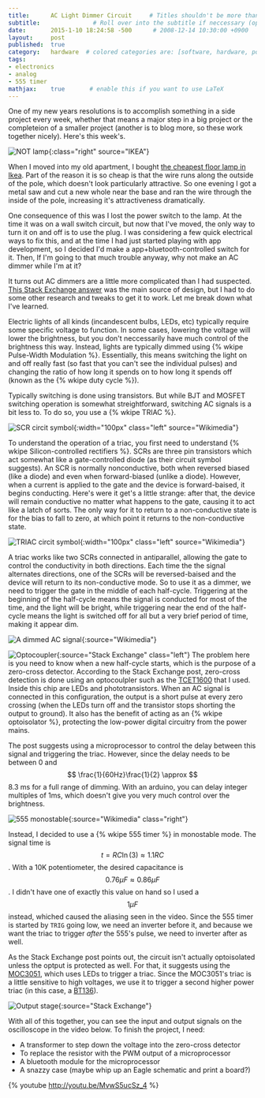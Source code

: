 ```yaml
---
title:      AC Light Dimmer Circuit     # Titles shouldn't be more than 33 chars for good formatting.
subtitle:               # Roll over into the subtitle if neccessary (optional)
date:       2015-1-10 18:24:58 -500      # 2008-12-14 10:30:00 +0900
layout:     post
published:  true
category:   hardware  # colored categories are: [software, hardware, policy]
tags:
- electronics
- analog
- 555 timer
mathjax:    true       # enable this if you want to use LaTeX
---
```


One of my new years resolutions is to accomplish something in a side project every week, whether that means
a major step in a big project or the completeion of a smaller project (another is to blog more, so these
work together nicely). Here's this week's.

![NOT lamp](http://www.ikea.com/us/en/images/products/not-floor-uplight-black__0085594_PE213371_S4.JPG){:class="right" source="IKEA"}

When I moved into my old apartment, I bought [the cheapest floor lamp in Ikea](http://www.ikea.com/us/en/catalog/products/10139879/).
Part of the reason it is so cheap is that the wire runs along the outside of the pole, which doesn't look particularly attractive.
So one evening I got a metal saw and cut a new whole near the base and ran the wire through the inside of the pole, increasing it's
attractiveness dramatically. 

One consequence of this was I lost the power switch to the lamp. At the time it was on a wall switch circuit, but now that I've
moved, the only way to turn it on and off is to use the plug. I was considering a few quick electrical ways to fix this, and
at the time I had just started playing with app development, so I decided I'd make a app+bluetooth-controlled switch for it. Then,
If I'm going to that much trouble anyway, why not make an AC dimmer while I'm at it?

It turns out AC dimmers are a little more complicated than I had suspected.
[This Stack Exchange answer](http://electronics.stackexchange.com/a/35686) was the main source of design, but I had to do some
other research and tweaks to get it to work. Let me break down what I've learned.

Electric lights of all kinds (incandescent bulbs, LEDs, etc) typically require some specific voltage to function. In some cases,
lowering the voltage will lower the brightness, but you don't neccessarily have much control of the brightness this way. Instead,
lights are typically dimmed using {% wkipe Pulse-Width Modulation %}. Essentially, this means switching the light on and off really
fast (so fast that you can't see the individual pulses) and changing the ratio of how long it spends on to how long it spends off
(known as the {% wkipe duty cycle %}).

Typically switching is done using transistors. But while BJT and MOSFET switching operation is somewhat streightforward, switching
AC signals is a bit less to. To do so, you use a {% wkipe TRIAC %}.

![SCR circit symbol](http://upload.wikimedia.org/wikipedia/commons/thumb/9/93/Thyristor_circuit_symbol.svg/480px-Thyristor_circuit_symbol.svg.png){:width="100px" class="left" source="Wikimedia"}

To understand the operation of a triac, you first need to understand {% wkipe Silicon-controlled rectifiers %}. SCRs are three pin
transistors which act somewhat like a gate-controlled diode (as their circuit symbol suggests). An SCR is normally nonconductive,
both when reversed biased (like a diode) and even when forward-biased (unlike a diode). However, when a current is applied to the
gate and the device is forward-baised, it begins conducting. Here's were it get's a little strange: after that, the device will
remain conductive no matter what happens to the gate, causing it to act like a latch of sorts. The only way for it to return to a
non-conductive state is for the bias to fall to zero, at which point it returns to the non-conductive state.

![TRIAC circit symbol](http://upload.wikimedia.org/wikipedia/commons/d/d1/Triac.svg){:width="100px" class="left" source="Wikimedia"}

A triac works like two SCRs connected in antiparallel, allowing the gate to control the conductivity in both directions. Each time
the the signal alternates directions, one of the SCRs will be reversed-baised and the device will return to its non-conductive mode.
So to use it as a dimmer, we need to trigger the gate in the middle of each half-cycle. Triggering at the beginning of the half-cycle
means the signal is conducted for most of the time, and the light will be bright, while triggering near the end of the half-cycle means
the light is switched off for all but a very brief period of time, making it appear dim.

![A dimmed AC signal](http://upload.wikimedia.org/wikipedia/commons/e/ec/Dimmer_60_volts.png){:source="Wikimedia"}

![Optocoupler](http://i.stack.imgur.com/WIHIr.png){:source="Stack Exchange" class="left"}
The problem here is you need to know when a new half-cycle starts, which is the purpose of a zero-cross detector. According to the
Stack Exchange post, zero-cross detection is done using an optocoulpler such as the
[TCET1600](http://www.vishay.com/docs/83538/tcet1600.pdf) that I used. Inside this chip are LEDs and phototransistors. When an AC
signal is connected in this configuration, the output is a short pulse at every zero crossing (when the LEDs turn off and the
transistor stops shorting the output to ground). It also has the benefit of acting as an {% wkipe optoisolator %}, protecting the
low-power digital circuitry from the power mains.

The post suggests using a microprocessor to control the delay between this signal and triggering the triac. However, since the delay
needs to be between 0 and $$ \frac{1}{60Hz}\frac{1}{2} \approx $$ 8.3 ms for a full range of dimming. With an arduino, you can
delay integer multiples of 1ms, which doesn't give you very much control over the brightness.

![555 monostable](http://upload.wikimedia.org/wikipedia/commons/1/19/555_Monostable.svg){:source="Wikimedia" class="right"}

Instead, I decided to use a {% wkipe 555 timer %} in monostable mode. The signal time is $$ t=RC\ln(3)\approx 1.1RC $$. With a
10K potentiometer, the desired capacitance is $$ 0.76 \mu F \approx 0.86 \mu F $$. I didn't have one of exactly this value on hand
so I used a $$ 1 \mu F $$ instead, whiched caused the aliasing seen in the video. Since the 555 timer is started by `TRIG` going
low, we need an inverter before it, and because we want the triac to trigger _after_ the 555's pulse, we need to inverter after
as well.

As the Stack Exchange post points out, the circuit isn't actually optoisolated unless the optput is protected as well. For that,
it suggests using the [MOC3051](https://www.fairchildsemi.com/datasheets/MO/MOC3051M.pdf), which uses LEDs to trigger a triac.
Since the MOC3051's triac is a little sensitive to high voltages, we use it to trigger a second higher power triac (in this case,
a [BT136](http://www.nxp.com/documents/data_sheet/BT136_SERIES.pdf)).

![Output stage](http://i.stack.imgur.com/puXQb.png){:source="Stack Exchange"}

With all of this together, you can see the input and output signals on the oscilloscope in the video below. To finish the project,
I need:

- A transformer to step down the voltage into the zero-cross detector
- To replace the resistor with the PWM output of a microprocessor
- A bluetooth module for the microprocessor
- A snazzy case (maybe whip up an Eagle schematic and print a board?)

{% youtube http://youtu.be/MvwS5ucSz_4 %}